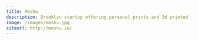 ```yaml
---
title: Meshu
description: Brooklyn startup offering personal prints and 3d printed jewelry.
image: /images/meshu.jpg
siteurl: http://meshu.io/
---
```

